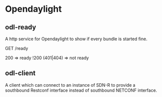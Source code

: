 # Opendaylight

## odl-ready

A http service for Opendaylight to show if every bundle is started fine.

GET /ready

200 => ready
!200 (401|404) => not ready

## odl-client

A client which can connect to an instance of SDN-R to provide a southbound Restconf interface instead of southbound NETCONF interface.
